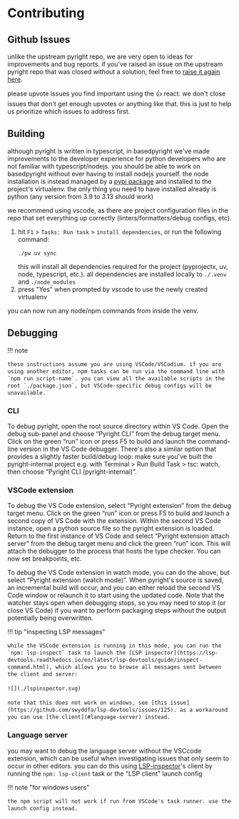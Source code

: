 # Contributing

## Github Issues

unlike the upstream pyright repo, we are very open to ideas for improvements and bug reports. if you've raised an issue on the upstream pyright repo that was closed without a solution, feel free to [raise it again here](https://github.com/DetachHead/basedpyright/issues/new).

please upvote issues you find important using the 👍 react. we don't close issues that don't get enough upvotes or anything like that. this is just to help us prioritize which issues to address first.

## Building

although pyright is written in typescript, in basedpyright we've made improvements to the developer experience for python developers who are not familiar with typescript/nodejs. you should be able to work on basedpyright without ever having to install nodejs yourself. the node installation is instead managed by a [pypi package](https://pypi.org/project/nodejs-wheel/) and installed to the project's virtualenv. the only thing you need to have installed already is python (any version from 3.9 to 3.13 should work)

we recommend using vscode, as there are project configuration files in the repo that set everything up correctly (linters/formatters/debug configs, etc).

1. hit `F1` > `Tasks: Run task` > `install dependencies`, or run the following command:
    ```
    ./pw uv sync
    ```
    this will install all dependencies required for the project (pyprojectx, uv, node, typescript, etc.). all dependencies are installed locally to `./.venv` and `./node_modules`
2. press "Yes" when prompted by vscode to use the newly created virtualenv

you can now run any node/npm commands from inside the venv.

## Debugging

!!! note

    these instructions assume you are using VSCode/VSCodium. if you are using another editor, npm tasks can be run via the command line with `npm run script-name`. you can view all the available scripts in the root `./package.json`, but VSCode-specific debug configs will be unavailable.

### CLI

To debug pyright, open the root source directory within VS Code. Open the debug sub-panel and choose “Pyright CLI” from the debug target menu. Click on the green “run” icon or press F5 to build and launch the command-line version in the VS Code debugger. There's also a similar option that provides a slightly faster build/debug loop: make sure you've built the pyright-internal project e.g. with Terminal > Run Build Task > tsc: watch, then choose “Pyright CLI (pyright-internal)”.

### VSCode extension

To debug the VS Code extension, select “Pyright extension” from the debug target menu. Click on the green “run” icon or press F5 to build and launch a second copy of VS Code with the extension. Within the second VS Code instance, open a python source file so the pyright extension is loaded. Return to the first instance of VS Code and select “Pyright extension attach server” from the debug target menu and click the green “run” icon. This will attach the debugger to the process that hosts the type checker. You can now set breakpoints, etc.

To debug the VS Code extension in watch mode, you can do the above, but select “Pyright extension (watch mode)”. When pyright's source is saved, an incremental build will occur, and you can either reload the second VS Code window or relaunch it to start using the updated code. Note that the watcher stays open when debugging stops, so you may need to stop it (or close VS Code) if you want to perform packaging steps without the output potentially being overwritten.

!!! tip "inspecting LSP messages"

    while the VSCode extension is running in this mode, you can run the `npm: lsp-inspect` task to launch the [LSP inspector](https://lsp-devtools.readthedocs.io/en/latest/lsp-devtools/guide/inspect-command.html), which allows you to browse all messages sent between the client and server:

    ![](./lspinspector.svg)

    note that this does not work on windows, see [this issue](https://github.com/swyddfa/lsp-devtools/issues/125). as a workaround you can use [the client](#language-server) instead.

### Language server

you may want to debug the language server without the VSCcode extension, which can be useful when investigating issues that only seem to occur in other editors. you can do this using [LSP-inspector](https://github.com/swyddfa/lsp-devtools)'s client by running the `npm: lsp-client` task or the "LSP client" launch config

!!! note "for windows users"

    the npm script will not work if run from VSCode's task runner. use the launch config instead.
